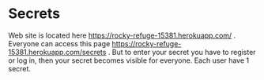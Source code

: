 # Secrets

Web site is located here https://rocky-refuge-15381.herokuapp.com/ .
Everyone can access this page https://rocky-refuge-15381.herokuapp.com/secrets .
But to enter your secret you have to register or log in, then your secret becomes visible for everyone.
Each user have 1 secret.

